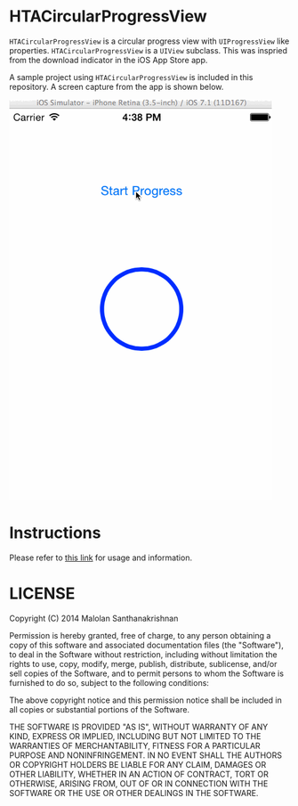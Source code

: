 # HTACircularProgressView

`HTACircularProgressView` is a circular progress view with `UIProgressView` like properties. `HTACircularProgressView` is a `UIView` subclass. This was inspried from the download indicator in the iOS App Store app.

A sample project using `HTACircularProgressView` is included in this repository. A screen capture from the app is shown below.

![Screen Shot](https://raw.githubusercontent.com/malolans/HTACircularProgressView/master/ScreenCap.gif)

# Instructions

Please refer to [this link](http://www.malolans.com/2014/04/06/htacircularprogressview-a-circular-progress-view/) for usage and information.

# LICENSE
Copyright (C) 2014 Malolan Santhanakrishnan

Permission is hereby granted, free of charge, to any person obtaining a copy of this software and associated documentation files (the "Software"), to deal in the Software without restriction, including without limitation the rights to use, copy, modify, merge, publish, distribute, sublicense, and/or sell copies of the Software, and to permit persons to whom the Software is furnished to do so, subject to the following conditions:

The above copyright notice and this permission notice shall be included in all copies or substantial portions of the Software.

THE SOFTWARE IS PROVIDED "AS IS", WITHOUT WARRANTY OF ANY KIND, EXPRESS OR IMPLIED, INCLUDING BUT NOT LIMITED TO THE WARRANTIES OF MERCHANTABILITY, FITNESS FOR A PARTICULAR PURPOSE AND NONINFRINGEMENT. IN NO EVENT SHALL THE AUTHORS OR COPYRIGHT HOLDERS BE LIABLE FOR ANY CLAIM, DAMAGES OR OTHER LIABILITY, WHETHER IN AN ACTION OF CONTRACT, TORT OR OTHERWISE, ARISING FROM, OUT OF OR IN CONNECTION WITH THE SOFTWARE OR THE USE OR OTHER DEALINGS IN THE SOFTWARE.
